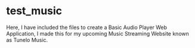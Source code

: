 # test_music

Here, I have included the files to create a Basic Audio Player  Web Application, I made this for my upcoming Music Streaming Website known as Tunelo Music.

